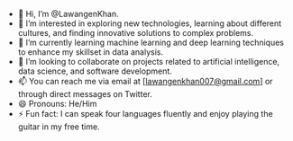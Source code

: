 - 👋 Hi, I’m @LawangenKhan.
- 👀 I’m interested in exploring new technologies, learning about different cultures, and finding innovative solutions to complex problems.
- 🌱 I’m currently learning machine learning and deep learning techniques to enhance my skillset in data analysis.
- 💞️ I’m looking to collaborate on projects related to artificial intelligence, data science, and software development.
- 📫 You can reach me via email at [lawangenkhan007@gmail.com] or through direct messages on Twitter.
- 😄 Pronouns: He/Him
- ⚡ Fun fact: I can speak four languages fluently and enjoy playing the guitar in my free time.

<!---
LawangenKhan/LawangenKhan is a ✨ special ✨ repository because its `README.md` (this file) appears on your GitHub profile.
You can click the Preview link to take a look at your changes.
--->
